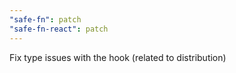 ```yaml
---
"safe-fn": patch
"safe-fn-react": patch
---
```


Fix type issues with the hook (related to distribution)
